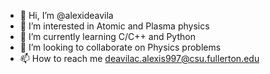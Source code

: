 - 👋 Hi, I’m @alexideavila
- 👀 I’m interested in Atomic and Plasma physics
- 🌱 I’m currently learning C/C++ and Python
- 💞️ I’m looking to collaborate on Physics problems
- 📫 How to reach me deavilac.alexis997@csu.fullerton.edu

<!---
alexideavila/alexideavila is a ✨ special ✨ repository because its `README.md` (this file) appears on your GitHub profile.
You can click the Preview link to take a look at your changes.
--->
